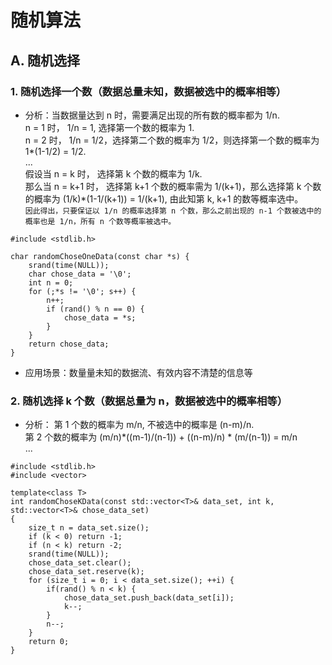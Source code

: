 # 随机算法

## A. 随机选择

### 1. 随机选择一个数（数据总量未知，数据被选中的概率相等）
* 分析：当数据量达到 n 时，需要满足出现的所有数的概率都为 1/n.  
n = 1 时， 1/n = 1, 选择第一个数的概率为 1.  
n = 2 时， 1/n = 1/2，选择第二个数的概率为 1/2，则选择第一个数的概率为 1*(1-1/2) = 1/2.  
...  
假设当 n = k 时， 选择第 k 个数的概率为 1/k.  
那么当 n = k+1 时， 选择第 k+1 个数的概率需为 1/(k+1)，那么选择第 k 个数的概率为 (1/k)*(1-1/(k+1)) = 1/(k+1), 由此知第 k,  k+1 的数等概率选中。  
`因此得出，只要保证以 1/n 的概率选择第 n 个数，那么之前出现的 n-1 个数被选中的概率也是 1/n，所有 n 个数等概率被选中。`

```
#include <stdlib.h>

char randomChoseOneData(const char *s) {
    srand(time(NULL));
    char chose_data = '\0';
    int n = 0;
    for (;*s != '\0'; s++) {
        n++;
        if (rand() % n == 0) {
            chose_data = *s;
        }
    }
    return chose_data;
}
```
* 应用场景：数量量未知的数据流、有效内容不清楚的信息等

### 2. 随机选择 k 个数（数据总量为 n，数据被选中的概率相等）
* 分析：
第 1 个数的概率为 m/n, 不被选中的概率是 (n-m)/n.  
第 2 个数的概率为 (m/n)*((m-1)/(n-1)) + ((n-m)/n) * (m/(n-1)) = m/n  
...
```
#include <stdlib.h>
#include <vector>

template<class T>
int randomChoseKData(const std::vector<T>& data_set, int k, std::vector<T>& chose_data_set)
{
    size_t n = data_set.size();
    if (k < 0) return -1;
    if (n < k) return -2;
    srand(time(NULL));
    chose_data_set.clear();
    chose_data_set.reserve(k);
    for (size_t i = 0; i < data_set.size(); ++i) {
        if(rand() % n < k) {
            chose_data_set.push_back(data_set[i]);
            k--;
        }
        n--;
    }
    return 0;
}
```
